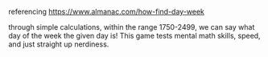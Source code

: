 referencing https://www.almanac.com/how-find-day-week

through simple calculations, within the range 1750-2499, we can say what day of the week the given day is! This game tests mental math skills, speed, and just straight up nerdiness.
